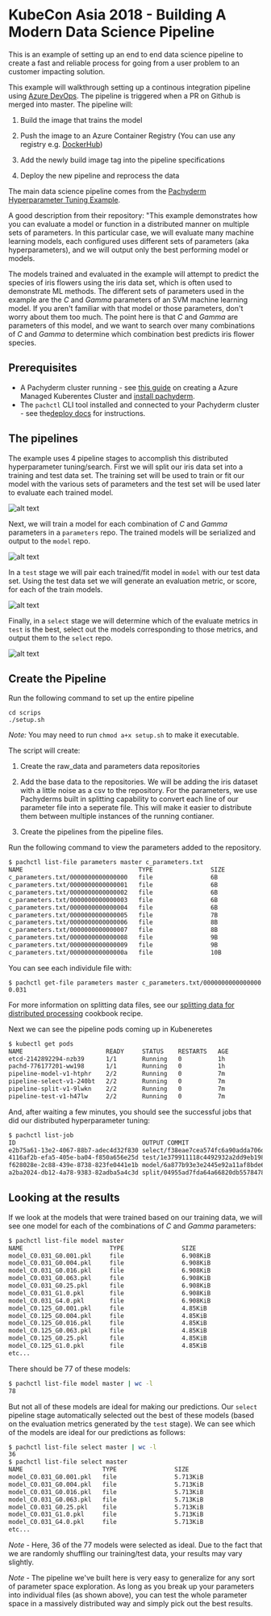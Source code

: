 # KubeCon Asia 2018 - Building A Modern Data Science Pipeline

This is an example of setting up an end to end data science pipeline to create a fast and reliable process for going from a user problem to an customer impacting solution.

This example will walkthrough setting up a continous integration pipeline using [Azure DevOps](https://azure.microsoft.com/en-us/services/devops). The pipeline is triggered when a PR on Github is merged into master. The pipeline will:

1. Build the image that trains the model

2. Push the image to an Azure Container Registry (You can use any registry e.g. [DockerHub](http://dockerhub.com))

3. Add the newly build image tag into the pipeline specifications

4. Deploy the new pipeline and reprocess the data

The main data science pipeline comes from the [Pachyderm Hyperparameter Tuning Example](https://github.com/pachyderm/pachyderm/tree/master/doc/examples/ml/hyperparameter).

A good description from their repository:
"This example demonstrates how you can evaluate a model or function in a distributed manner on multiple sets of parameters. In this particular case, we will evaluate many machine learning models, each configured uses different sets of parameters (aka hyperparameters), and we will output only the best performing model or models.

The models trained and evaluated in the example will attempt to predict the species of iris flowers using the iris data set, which is often used to demonstrate ML methods. The different sets of parameters used in the example are the _C_ and _Gamma_ parameters of an SVM machine learning model. If you aren't familiar with that model or those parameters, don't worry about them too much. The point here is that _C_ and _Gamma_ are parameters of this model, and we want to search over many combinations of _C_ and _Gamma_ to determine which combination best predicts iris flower species.

## Prerequisites

- A Pachyderm cluster running - see [this guide](https://docs.microsoft.com/en-us/azure/aks/kubernetes-walkthrough) on creating a Azure Managed Kuberentes Cluster and [install pachyderm](http://docs.pachyderm.io/en/latest/deployment/azure.html).
- The `pachctl` CLI tool installed and connected to your Pachyderm cluster - see the[deploy docs](http://pachyderm.readthedocs.io/en/latest/deployment/deploy_intro.html) for instructions.

## The pipelines

The example uses 4 pipeline stages to accomplish this distributed hyperparameter tuning/search. First we will split our iris data set into a training and test data set. The training set will be used to train or fit our model with the various sets of parameters and the test set will be used later to evaluate each trained model.

![alt text](img/pipeline1.png)

Next, we will train a model for each combination of _C_ and _Gamma_ parameters in a `parameters` repo. The trained models will be serialized and output to the `model` repo.

![alt text](img/pipeline2.png)

In a `test` stage we will pair each trained/fit model in `model` with our test data set. Using the test data set we will generate an evaluation metric, or score, for each of the train models.

![alt text](img/pipeline3.png)

Finally, in a `select` stage we will determine which of the evaluate metrics in `test` is the best, select out the models corresponding to those metrics, and output them to the `select` repo.

![alt text](img/pipeline4.png)

## Create the Pipeline

Run the following command to set up the entire pipeline

    cd scrips
    ./setup.sh

_Note:_ You may need to run `chmod a+x setup.sh` to make it executable.

The script will create:

1. Create the raw_data and parameters data repositories

2. Add the base data to the repositories. We will be adding the iris dataset with a little noise as a csv to the repository. For the parameters, we use Pachyderms built in splitting capability to convert each line of our parameter file into a seperate file. This will make it easier to distribute them between multiple instances of the running contianer.

3. Create the pipelines from the pipeline files.

Run the following command to view the parameters added to the repository.

```sh
$ pachctl list-file parameters master c_parameters.txt
NAME                                TYPE                SIZE
c_parameters.txt/0000000000000000   file                6B
c_parameters.txt/0000000000000001   file                6B
c_parameters.txt/0000000000000002   file                6B
c_parameters.txt/0000000000000003   file                6B
c_parameters.txt/0000000000000004   file                6B
c_parameters.txt/0000000000000005   file                7B
c_parameters.txt/0000000000000006   file                8B
c_parameters.txt/0000000000000007   file                8B
c_parameters.txt/0000000000000008   file                9B
c_parameters.txt/0000000000000009   file                9B
c_parameters.txt/000000000000000a   file                10B
```

You can see each individule file with:

    $ pachctl get-file parameters master c_parameters.txt/0000000000000000
    0.031

For more information on splitting data files, see our [splitting data for distributed processing](http://pachyderm.readthedocs.io/en/latest/cookbook/splitting.html) cookbook recipe.

Next we can see the pipeline pods coming up in Kubeneretes

```sh
$ kubectl get pods
NAME                       READY     STATUS    RESTARTS   AGE
etcd-2142892294-nzb39      1/1       Running   0          1h
pachd-776177201-ww198      1/1       Running   0          1h
pipeline-model-v1-htphr    2/2       Running   0          7m
pipeline-select-v1-240bt   2/2       Running   0          7m
pipeline-split-v1-9lwkn    2/2       Running   0          7m
pipeline-test-v1-h47lw     2/2       Running   0          7m
```

And, after waiting a few minutes, you should see the successful jobs that did our distributed hyperparameter tuning:

```sh
$ pachctl list-job
ID                                   OUTPUT COMMIT                           STARTED            DURATION           RESTART PROGRESS    DL       UL       STATE
e2b75a61-13e2-4067-88b7-adec4d32f830 select/f38eae7cea574fc6a90adda706d4714e 18 seconds ago     Less than a second 0       1 + 0 / 1   243.2KiB 82.3KiB  success
4116af2b-efa5-405e-ba04-f850a656e25d test/1e379911118c4492932a2dd9eb198e9a   About a minute ago About a minute     0       77 + 0 / 77 400.3KiB 924B     success
f628028e-2c88-439e-8738-823fe0441e1b model/6a877b93e3e2445e92a11af8bde6dddf  3 minutes ago      About a minute     0       77 + 0 / 77 635.1KiB 242.3KiB success
a2ba2024-db12-4a78-9383-82adba5a4c3d split/04955ad7fda64a66820db5578478c1d6  5 minutes ago      Less than a second 0       1 + 0 / 1   10.29KiB 10.29KiB success
```

## Looking at the results

If we look at the models that were trained based on our training data, we will see one model for each of the combinations of _C_ and _Gamma_ parameters:

```sh
$ pachctl list-file model master
NAME                        TYPE                SIZE
model_C0.031_G0.001.pkl     file                6.908KiB
model_C0.031_G0.004.pkl     file                6.908KiB
model_C0.031_G0.016.pkl     file                6.908KiB
model_C0.031_G0.063.pkl     file                6.908KiB
model_C0.031_G0.25.pkl      file                6.908KiB
model_C0.031_G1.0.pkl       file                6.908KiB
model_C0.031_G4.0.pkl       file                6.908KiB
model_C0.125_G0.001.pkl     file                4.85KiB
model_C0.125_G0.004.pkl     file                4.85KiB
model_C0.125_G0.016.pkl     file                4.85KiB
model_C0.125_G0.063.pkl     file                4.85KiB
model_C0.125_G0.25.pkl      file                4.85KiB
model_C0.125_G1.0.pkl       file                4.85KiB
etc...
```

There should be 77 of these models:

```sh
$ pachctl list-file model master | wc -l
78
```

But not all of these models are ideal for making our predictions. Our `select` pipeline stage automatically selected out the best of these models (based on the evaluation metrics generated by the `test` stage). We can see which of the models are ideal for our predictions as follows:

```sh
$ pachctl list-file select master | wc -l
36
$ pachctl list-file select master
NAME                      TYPE                SIZE
model_C0.031_G0.001.pkl   file                5.713KiB
model_C0.031_G0.004.pkl   file                5.713KiB
model_C0.031_G0.016.pkl   file                5.713KiB
model_C0.031_G0.063.pkl   file                5.713KiB
model_C0.031_G0.25.pkl    file                5.713KiB
model_C0.031_G1.0.pkl     file                5.713KiB
model_C0.031_G4.0.pkl     file                5.713KiB
etc...
```

_Note_ - Here, 36 of the 77 models were selected as ideal. Due to the fact that we are randomly shuffling our training/test data, your results may vary slightly.

_Note_ - The pipeline we've built here is very easy to generalize for any sort of parameter space exploration. As long as you break up your parameters into individual files (as shown above), you can test the whole parameter space in a massively distributed way and simply pick out the best results.
